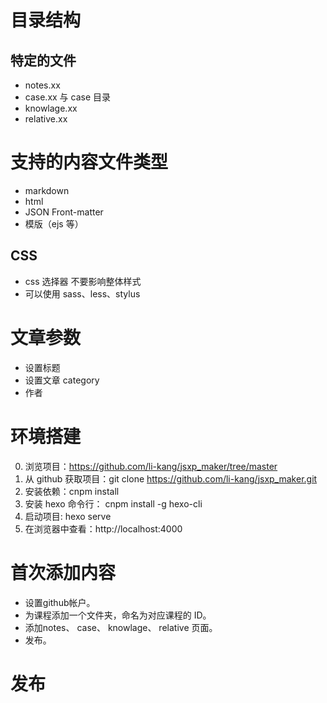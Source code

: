 # 目录结构
## 特定的文件
* notes.xx
* case.xx 与 case 目录
* knowlage.xx
* relative.xx

# 支持的内容文件类型
* markdown
* html
* JSON Front-matter
* 模版（ejs 等）

## CSS
* css 选择器 不要影响整体样式
* 可以使用 sass、less、stylus

# 文章参数
* 设置标题
* 设置文章 category 
* 作者

# 环境搭建
0. 浏览项目：https://github.com/li-kang/jsxp_maker/tree/master
1. 从 github 获取项目：git clone https://github.com/li-kang/jsxp_maker.git
2. 安装依赖：cnpm install
3. 安装 hexo 命令行： cnpm install -g hexo-cli
4. 启动项目: hexo serve
5. 在浏览器中查看：http://localhost:4000

# 首次添加内容
* 设置github帐户。
* 为课程添加一个文件夹，命名为对应课程的 ID。
* 添加notes、 case、 knowlage、 relative 页面。
* 发布。

# 发布


